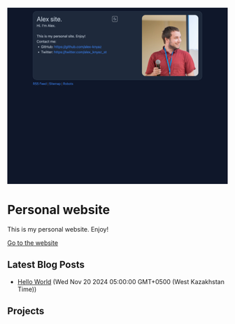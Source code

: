<!-- WEBSITE-PREVIEW:START -->
![Website Preview](./static/website-preview.png)
<!-- WEBSITE-PREVIEW:END -->

# Personal website

This is my personal website. Enjoy!

<!-- HOMEPAGE-LINK:START -->
[Go to the website](https://arachnid-concrete-dory.ngrok-free.app)
<!-- HOMEPAGE-LINK:END -->

## Latest Blog Posts

<!-- BLOG-POST-LIST:START -->
- [Hello World](https://arachnid-concrete-dory.ngrok-free.app/blog/hello_world) (Wed Nov 20 2024 05:00:00 GMT+0500 (West Kazakhstan Time))
<!-- BLOG-POST-LIST:END -->

## Projects
<!-- PROJECTS-LIST:START -->

<!-- PROJECTS-LIST:END -->

<!-- Deployment -->